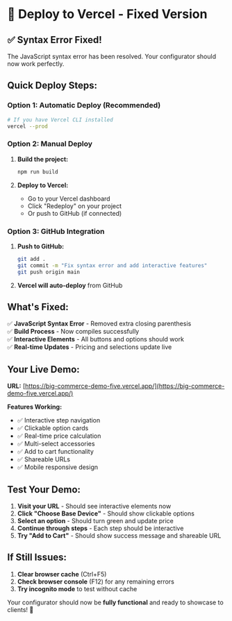 # 🚀 Deploy to Vercel - Fixed Version

## ✅ **Syntax Error Fixed!**

The JavaScript syntax error has been resolved. Your configurator should now work perfectly.

## **Quick Deploy Steps:**

### **Option 1: Automatic Deploy (Recommended)**
```bash
# If you have Vercel CLI installed
vercel --prod
```

### **Option 2: Manual Deploy**
1. **Build the project:**
   ```bash
   npm run build
   ```

2. **Deploy to Vercel:**
   - Go to your Vercel dashboard
   - Click "Redeploy" on your project
   - Or push to GitHub (if connected)

### **Option 3: GitHub Integration**
1. **Push to GitHub:**
   ```bash
   git add .
   git commit -m "Fix syntax error and add interactive features"
   git push origin main
   ```

2. **Vercel will auto-deploy** from GitHub

## **What's Fixed:**

✅ **JavaScript Syntax Error** - Removed extra closing parenthesis  
✅ **Build Process** - Now compiles successfully  
✅ **Interactive Elements** - All buttons and options should work  
✅ **Real-time Updates** - Pricing and selections update live  

## **Your Live Demo:**

**URL:** [https://big-commerce-demo-five.vercel.app/](https://big-commerce-demo-five.vercel.app/)

**Features Working:**
- ✅ Interactive step navigation
- ✅ Clickable option cards
- ✅ Real-time price calculation
- ✅ Multi-select accessories
- ✅ Add to cart functionality
- ✅ Shareable URLs
- ✅ Mobile responsive design

## **Test Your Demo:**

1. **Visit your URL** - Should see interactive elements now
2. **Click "Choose Base Device"** - Should show clickable options
3. **Select an option** - Should turn green and update price
4. **Continue through steps** - Each step should be interactive
5. **Try "Add to Cart"** - Should show success message and shareable URL

## **If Still Issues:**

1. **Clear browser cache** (Ctrl+F5)
2. **Check browser console** (F12) for any remaining errors
3. **Try incognito mode** to test without cache

Your configurator should now be **fully functional** and ready to showcase to clients! 🎉
